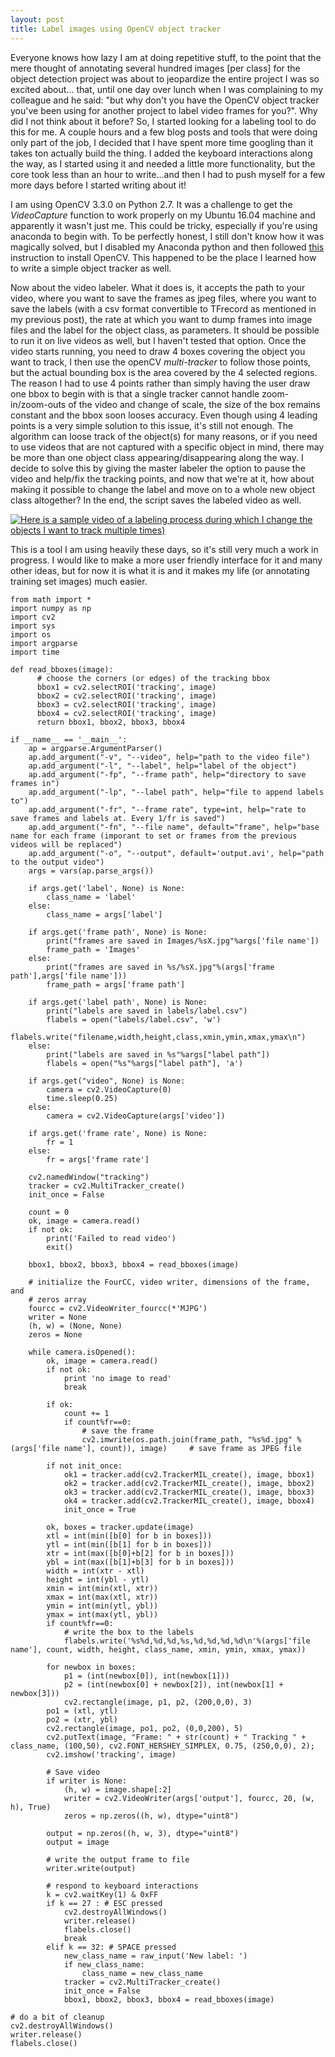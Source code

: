 ```yaml
---
layout: post
title: Label images using OpenCV object tracker
---
```


Everyone knows how lazy I am at doing repetitive stuff, to the point that the mere thought of annotating several hundred images [per class] for the object detection project was about to jeopardize the entire project I was so excited about... that, until one day over lunch when I was complaining to my colleague and he said: "but why don't you have the OpenCV object tracker you've been using for another project to label video frames for you?". Why did I not think about it before? So, I started looking for a labeling tool to do this for me.  A couple hours and a few blog posts and tools that were doing only part of the job, I decided that I have spent more time googling than it takes ton actually build the thing. I added the keyboard interactions along the way, as I started using it and needed a little more functionality, but the core took less than an hour to write...and then I had to push myself for a few more days before I started writing about it!

I am using OpenCV 3.3.0 on Python 2.7. It was a challenge to get the _VideoCapture_ function to work properly on my Ubuntu 16.04 machine and apparently it wasn't just me. This could be tricky, especially if you're using anaconda to begin with. To be perfectly honest, I still don't know how it was magically solved, but I disabled my Anaconda python and then followed [this](https://www.learnopencv.com/install-opencv3-on-ubuntu//) instruction to install OpenCV. This happened to be the place I learned how to write a simple object tracker as well. 

Now about the video labeler. What it does is, it accepts the path to your video, where you want to save the frames as jpeg files, where you want to save the labels (with a csv format convertible to TFrecord as mentioned in my previous post), the rate at which you want to dump frames into image files and the label for the object class, as parameters. It should be possible to run it on live videos as well, but I haven't tested that option. Once the video starts running, you need to draw 4 boxes covering the object you want to track, I then use the openCV _multi-tracker_ to follow those points, but the actual bounding box is the area covered by the 4 selected regions. The reason I had to use 4 points rather than simply having the user draw one bbox to begin with is that a single tracker cannot handle zoom-in/zoom-outs of the video and change of scale, the size of the box remains constant and the bbox soon looses accuracy. Even though using 4 leading points is a very simple solution to this issue, it's still not enough. The algorithm can loose track of the object(s) for many reasons, or if you need to use videos that are not captured with a specific object in mind, there may be more than one object class appearing/disappearing along the way. I decide to solve this by giving the master labeler the option to pause the video and help/fix the tracking points, and now that we're at it, how about making it possible to change the label and move on to a whole new object class altogether? In the end, the script saves the labeled video as well.

[![Here is a sample video of a labeling process during which I change the objects I want to track multiple times)](https://img.youtube.com/Pa6ARjV8wy0/0.jpg)](https://www.youtube.com/watch?v=Pa6ARjV8wy0&feature=youtu.be)

This is a tool I am using heavily these days, so it's still very much a work in progress. I would like to make a more user friendly interface for it and many other ideas, but for now it is what it is and it makes my life (or annotating training set images) much easier.

	from math import *
	import numpy as np
	import cv2
	import sys
	import os
	import argparse
	import time

	def read_bboxes(image):
		  # choose the corners (or edges) of the tracking bbox
		  bbox1 = cv2.selectROI('tracking', image)
		  bbox2 = cv2.selectROI('tracking', image)
		  bbox3 = cv2.selectROI('tracking', image)
		  bbox4 = cv2.selectROI('tracking', image)
		  return bbox1, bbox2, bbox3, bbox4

	if __name__ == '__main__':
		ap = argparse.ArgumentParser()
		ap.add_argument("-v", "--video", help="path to the video file")
		ap.add_argument("-l", "--label", help="label of the object")
		ap.add_argument("-fp", "--frame path", help="directory to save frames in")
		ap.add_argument("-lp", "--label path", help="file to append labels to")
		ap.add_argument("-fr", "--frame rate", type=int, help="rate to save frames and labels at. Every 1/fr is saved")
		ap.add_argument("-fn", "--file name", default="frame", help="base name for each frame (imporant to set or frames from the previous videos will be replaced")
		ap.add_argument("-o", "--output", default='output.avi', help="path to the output video")        
		args = vars(ap.parse_args())

		if args.get('label', None) is None:
			class_name = 'label'
		else:
			class_name = args['label']

		if args.get('frame path', None) is None:
			print("frames are saved in Images/%sX.jpg"%args['file name'])
			frame_path = 'Images'
		else:
			print("frames are saved in %s/%sX.jpg"%(args['frame path'],args['file name']))
			frame_path = args['frame path']

		if args.get('label path', None) is None: 
			print("labels are saved in labels/label.csv")
			flabels = open("labels/label.csv", 'w')
			flabels.write("filename,width,height,class,xmin,ymin,xmax,ymax\n")
		else:
			print("labels are saved in %s"%args["label path"])
			flabels = open("%s"%args["label path"], 'a')

		if args.get("video", None) is None:
			camera = cv2.VideoCapture(0)
			time.sleep(0.25)
		else:
			camera = cv2.VideoCapture(args['video'])

		if args.get('frame rate', None) is None:        
			fr = 1
		else:
			fr = args['frame rate']

		cv2.namedWindow("tracking")
		tracker = cv2.MultiTracker_create()
		init_once = False

		count = 0
		ok, image = camera.read()
		if not ok:
			print('Failed to read video')
			exit()

		bbox1, bbox2, bbox3, bbox4 = read_bboxes(image)

		# initialize the FourCC, video writer, dimensions of the frame, and
		# zeros array
		fourcc = cv2.VideoWriter_fourcc(*'MJPG')
		writer = None
		(h, w) = (None, None)
		zeros = None

		while camera.isOpened():
			ok, image = camera.read()
			if not ok:
				print 'no image to read'
				break

			if ok:
				count += 1
				if count%fr==0:
					# save the frame
					cv2.imwrite(os.path.join(frame_path, "%s%d.jpg" %(args['file name'], count)), image)     # save frame as JPEG file
		          
			if not init_once:
				ok1 = tracker.add(cv2.TrackerMIL_create(), image, bbox1)
				ok2 = tracker.add(cv2.TrackerMIL_create(), image, bbox2)
				ok3 = tracker.add(cv2.TrackerMIL_create(), image, bbox3)
				ok4 = tracker.add(cv2.TrackerMIL_create(), image, bbox4)
				init_once = True
		          
			ok, boxes = tracker.update(image)
			xtl = int(min([b[0] for b in boxes]))
			ytl = int(min([b[1] for b in boxes]))
			xtr = int(max([b[0]+b[2] for b in boxes]))
			ybl = int(max([b[1]+b[3] for b in boxes]))
			width = int(xtr - xtl)
			height = int(ybl - ytl)
			xmin = int(min(xtl, xtr))
			xmax = int(max(xtl, xtr))
			ymin = int(min(ytl, ybl))
			ymax = int(max(ytl, ybl))
			if count%fr==0:
				# write the box to the labels
				flabels.write('%s%d,%d,%d,%s,%d,%d,%d,%d\n'%(args['file name'], count, width, height, class_name, xmin, ymin, xmax, ymax))
		      
			for newbox in boxes:
				p1 = (int(newbox[0]), int(newbox[1]))
				p2 = (int(newbox[0] + newbox[2]), int(newbox[1] + newbox[3]))
				cv2.rectangle(image, p1, p2, (200,0,0), 3)
			po1 = (xtl, ytl)
			po2 = (xtr, ybl)
			cv2.rectangle(image, po1, po2, (0,0,200), 5)
			cv2.putText(image, "Frame: " + str(count) + " Tracking " + class_name, (100,50), cv2.FONT_HERSHEY_SIMPLEX, 0.75, (250,0,0), 2);
			cv2.imshow('tracking', image)

			# Save video
			if writer is None:
				(h, w) = image.shape[:2]
				writer = cv2.VideoWriter(args['output'], fourcc, 20, (w, h), True)
				zeros = np.zeros((h, w), dtype="uint8")

			output = np.zeros((h, w, 3), dtype="uint8")
			output = image

			# write the output frame to file
			writer.write(output)

			# respond to keyboard interactions
			k = cv2.waitKey(1) & 0xFF
			if k == 27 : # ESC pressed
				cv2.destroyAllWindows()
				writer.release()
				flabels.close()
				break 
			elif k == 32: # SPACE pressed
				new_class_name = raw_input('New label: ')
				if new_class_name:
					class_name = new_class_name
				tracker = cv2.MultiTracker_create()
				init_once = False
				bbox1, bbox2, bbox3, bbox4 = read_bboxes(image)
		          
	# do a bit of cleanup
	cv2.destroyAllWindows()
	writer.release()
	flabels.close()
